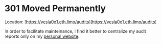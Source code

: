 # 301 Moved Permanently
Location: [https://vesla0x1.eth.limo/audits](https://vesla0x1.eth.limo/audits)

In order to facilitate mainteinance, I find it better to centralize my audit reports only on my [personal website](https://vesla0x1.eth.limo/audits).
